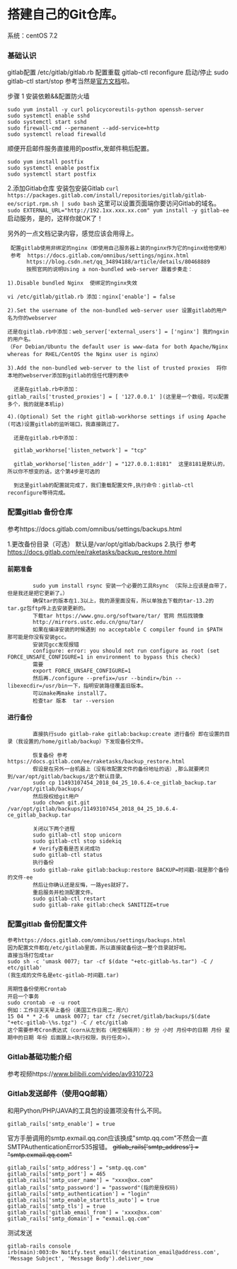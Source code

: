 # 搭建自己的Git仓库。
  系统：centOS 7.2

### 基础认识
gitlab配置 /etc/gitlab/gitlab.rb
配置重载 gitlab-ctl reconfigure
启动/停止 sudo gitlab-ctl start/stop
参考当然是[官方文档](https://about.gitlab.com/install/#centos-7)啦。

步骤
1 安装依赖&&配置防火墙
```
sudo yum install -y curl policycoreutils-python openssh-server
sudo systemctl enable sshd
sudo systemctl start sshd
sudo firewall-cmd --permanent --add-service=http
sudo systemctl reload firewalld
```


顺便开启邮件服务直接用的postfix,发邮件稍后配置。
```
sudo yum install postfix
sudo systemctl enable postfix
sudo systemctl start postfix
 ```
2.添加Gitlab仓库
  安装包安装Gitlab
  ```curl https://packages.gitlab.com/install/repositories/gitlab/gitlab-ee/script.rpm.sh | sudo bash```
  这里可以设置页面端你要访问Gitlab的域名。
  ```sudo EXTERNAL_URL="http://192.1xx.xxx.xx.com" yum install -y gitlab-ee```
启动服务，是的，这样你就OK了！

另外的一点文档记录内容，感觉应该会用得上。
```
 配置gitlab使用非绑定的nginx（即使用自己服务器上装的nginx作为它的nginx给他使用）
 参考  https://docs.gitlab.com/omnibus/settings/nginx.html
      https://blog.csdn.net/qq_34894188/article/details/80468889
      按照官网的说明Using a non-bundled web-server 跟着步奏走：

1).Disable bundled Nginx  使绑定的nginx失效    

vi /etc/gitlab/gitlab.rb 添加：nginx['enable'] = false

2).Set the username of the non-bundled web-server user 设置gitlab的用户名为你的webserver

还是在gitlab.rb中添加：web_server['external_users'] = ['nginx'] 我的ngxin的用户名。
（For Debian/Ubuntu the default user is www-data for both Apache/Nginx whereas for RHEL/CentOS the Nginx user is nginx）

3).Add the non-bundled web-server to the list of trusted proxies  将你本地的webserver添加到gitlab的信任代理列表中

  还是在gitlab.rb中添加：gitlab_rails['trusted_proxies'] = [ '127.0.0.1' ](这里是一个数组，可以配置多个，我的就是本机ip)

4).(Optional) Set the right gitlab-workhorse settings if using Apache  (可选)设置gitlab的监听端口，我直接跳过了。

  还是在gitlab.rb中添加：

  gitlab_workhorse['listen_network'] = "tcp"

  gitlab_workhorse['listen_addr'] = "127.0.0.1:8181"  这里8181是默认的，所以你不想变的话，这个第4步是可选的

  到这里gitlab的配置就完成了，我们重载配置文件,执行命令：gitlab-ctl reconfigure等待完成。
```
   
### 配置gitlab 备份仓库
参考https://docs.gitlab.com/omnibus/settings/backups.html

1.更改备份目录（可选） 默认是/var/opt/gitlab/backups
2.执行
  参考 https://docs.gitlab.com/ee/raketasks/backup_restore.html
  #### 前期准备   
            sudo yum install rsync 安装一个必要的工具Rsync （实际上应该是自带了，但是我还是把它更新了。）
            确保tar的版本在1.3以上，我的源里面没有，所以单独去下载的tar-13.2的tar.gz包ftp传上去安装更新的。
            下载tar https://www.gnu.org/software/tar/ 官网 然后找镜像
            http://mirrors.ustc.edu.cn/gnu/tar/
            如果在编译安装的时候遇到 no acceptable C compiler found in $PATH 那可能是你没有安装gcc。
            安装完gcc发现报错
            configure: error: you should not run configure as root (set FORCE_UNSAFE_CONFIGURE=1 in environment to bypass this check)
            需要
            export FORCE_UNSAFE_CONFIGURE=1
            然后再./configure --prefix=/usr --bindir=/bin --libexecdir=/usr/bin一下，指明安装路径覆盖旧版本。
            可以make再make install了。
            检查tar 版本  tar --version
 #### 进行备份      
            直接执行sudo gitlab-rake gitlab:backup:create 进行备份 即在设置的目录（我设置的/home/gitlab/backup）下发现备份文件。
            
            恢复备份 参考https://docs.gitlab.com/ee/raketasks/backup_restore.html
            假设是在另外一台机器上（没有改配置文件的备份地址的话）,那么就要拷贝到/var/opt/gitlab/backups/这个默认目录。
            sudo cp 11493107454_2018_04_25_10.6.4-ce_gitlab_backup.tar /var/opt/gitlab/backups/
            然后授权给git用户
            sudo chown git.git /var/opt/gitlab/backups/11493107454_2018_04_25_10.6.4-ce_gitlab_backup.tar
            
            关闭以下两个进程
            sudo gitlab-ctl stop unicorn
            sudo gitlab-ctl stop sidekiq
            # Verify查看是否关闭成功
            sudo gitlab-ctl status
            执行备份
            sudo gitlab-rake gitlab:backup:restore BACKUP=时间戳-就是那个备份的文件-ee
            然后让你确认还是反悔，一路yes就好了。
            重启服务并检测配置文件。
            sudo gitlab-ctl restart
            sudo gitlab-rake gitlab:check SANITIZE=true
            
   
### 配置gitlab 备份配置文件 
    参考https://docs.gitlab.com/omnibus/settings/backups.html
    因为配置文件都在/etc/gitlab里面，所以直接就备份这一整个目录就好啦。
    直接当场打包成tar
    sudo sh -c 'umask 0077; tar -cf $(date "+etc-gitlab-%s.tar") -C / etc/gitlab'
    (我生成的文件名是etc-gitlab-时间戳.tar)
    
    周期性备份使用Crontab
    开启一个事务
    sudo crontab -e -u root
    例如：工作日天天早上备份（美国工作日周二-周六）
    15 04 * * 2-6  umask 0077; tar cfz /secret/gitlab/backups/$(date "+etc-gitlab-\%s.tgz") -C / etc/gitlab 
    这个需要参考Cron表达式（corn从左到右（用空格隔开）：秒 分 小时 月份中的日期 月份 星期中的日期 年份 后面跟上<执行权限，执行任务>）。
    

### Gitlab基础功能介绍
参考视频https://www.bilibili.com/video/av9310723


### Gitlab发送邮件（使用QQ邮箱）
和用Python/PHP/JAVA的工具包的设置项没有什么不同。
```
gitlab_rails['smtp_enable'] = true
```
官方手册调用的smtp.exmail.qq.con应该换成"smtp.qq.com"不然会一直SMTPAuthenticationError535报错。
~~gitlab_rails['smtp_address'] = "smtp.exmail.qq.com"~~
```
gitlab_rails['smtp_address'] = "smtp.qq.com"
gitlab_rails['smtp_port'] = 465
gitlab_rails['smtp_user_name'] = "xxxx@xx.com"
gitlab_rails['smtp_password'] = "password"(指的是授权码)
gitlab_rails['smtp_authentication'] = "login"
gitlab_rails['smtp_enable_starttls_auto'] = true
gitlab_rails['smtp_tls'] = true
gitlab_rails['gitlab_email_from'] = 'xxxx@xx.com'
gitlab_rails['smtp_domain'] = "exmail.qq.com"
```
测试发送
```
gitlab-rails console
irb(main):003:0> Notify.test_email('destination_email@address.com', 'Message Subject', 'Message Body').deliver_now
```
   
   
    
